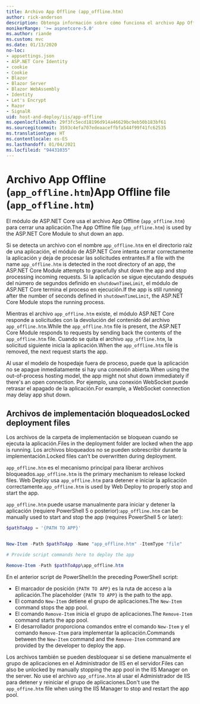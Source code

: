 ```yaml
---
title: Archivo App Offline (app_offline.htm)
author: rick-anderson
description: Obtenga información sobre cómo funciona el archivo App Offline (`app_offline.htm`) con el módulo de ASP.NET Core.
monikerRange: '>= aspnetcore-5.0'
ms.author: riande
ms.custom: mvc
ms.date: 01/13/2020
no-loc:
- appsettings.json
- ASP.NET Core Identity
- cookie
- Cookie
- Blazor
- Blazor Server
- Blazor WebAssembly
- Identity
- Let's Encrypt
- Razor
- SignalR
uid: host-and-deploy/iis/app-offline
ms.openlocfilehash: 29f3fc5ecd18196d914a46629bc9eb50b183bf61
ms.sourcegitcommit: 3593c4efa707edeaaceffbfa544f99f41fc62535
ms.translationtype: HT
ms.contentlocale: es-ES
ms.lasthandoff: 01/04/2021
ms.locfileid: "94431035"
---
```

# <a name="app-offline-file-app_offlinehtm"></a><span data-ttu-id="5711a-103">Archivo App Offline (`app_offline.htm`)</span><span class="sxs-lookup"><span data-stu-id="5711a-103">App Offline file (`app_offline.htm`)</span></span>

<span data-ttu-id="5711a-104">El módulo de ASP.NET Core usa el archivo App Offline (`app_offline.htm`) para cerrar una aplicación.</span><span class="sxs-lookup"><span data-stu-id="5711a-104">The App Offline file (`app_offline.htm`) is used by the ASP.NET Core Module to shut down an app.</span></span>

<span data-ttu-id="5711a-105">Si se detecta un archivo con el nombre `app_offline.htm` en el directorio raíz de una aplicación, el módulo de ASP.NET Core intenta cerrar correctamente la aplicación y deja de procesar las solicitudes entrantes.</span><span class="sxs-lookup"><span data-stu-id="5711a-105">If a file with the name `app_offline.htm` is detected in the root directory of an app, the ASP.NET Core Module attempts to gracefully shut down the app and stop processing incoming requests.</span></span> <span data-ttu-id="5711a-106">Si la aplicación se sigue ejecutando después del número de segundos definido en `shutdownTimeLimit`, el módulo de ASP.NET Core termina el proceso en ejecución.</span><span class="sxs-lookup"><span data-stu-id="5711a-106">If the app is still running after the number of seconds defined in `shutdownTimeLimit`, the ASP.NET Core Module stops the running process.</span></span>

<span data-ttu-id="5711a-107">Mientras el archivo `app_offline.htm` existe, el módulo ASP.NET Core responde a solicitudes con la devolución del contenido del archivo `app_offline.htm`.</span><span class="sxs-lookup"><span data-stu-id="5711a-107">While the `app_offline.htm` file is present, the ASP.NET Core Module responds to requests by sending back the contents of the `app_offline.htm` file.</span></span> <span data-ttu-id="5711a-108">Cuando se quita el archivo `app_offline.htm`, la solicitud siguiente inicia la aplicación.</span><span class="sxs-lookup"><span data-stu-id="5711a-108">When the `app_offline.htm` file is removed, the next request starts the app.</span></span>

<span data-ttu-id="5711a-109">Al usar el modelo de hospedaje fuera de proceso, puede que la aplicación no se apague inmediatamente si hay una conexión abierta.</span><span class="sxs-lookup"><span data-stu-id="5711a-109">When using the out-of-process hosting model, the app might not shut down immediately if there's an open connection.</span></span> <span data-ttu-id="5711a-110">Por ejemplo, una conexión WebSocket puede retrasar el apagado de la aplicación.</span><span class="sxs-lookup"><span data-stu-id="5711a-110">For example, a WebSocket connection may delay app shut down.</span></span>

## <a name="locked-deployment-files"></a><span data-ttu-id="5711a-111">Archivos de implementación bloqueados</span><span class="sxs-lookup"><span data-stu-id="5711a-111">Locked deployment files</span></span>

<span data-ttu-id="5711a-112">Los archivos de la carpeta de implementación se bloquean cuando se ejecuta la aplicación.</span><span class="sxs-lookup"><span data-stu-id="5711a-112">Files in the deployment folder are locked when the app is running.</span></span> <span data-ttu-id="5711a-113">Los archivos bloqueados no se pueden sobrescribir durante la implementación.</span><span class="sxs-lookup"><span data-stu-id="5711a-113">Locked files can't be overwritten during deployment.</span></span>

<span data-ttu-id="5711a-114">`app_offline.htm` es el mecanismo principal para liberar archivos bloqueados.</span><span class="sxs-lookup"><span data-stu-id="5711a-114">`app_offline.htm` is the primary mechanism to release locked files.</span></span> <span data-ttu-id="5711a-115">Web Deploy usa `app_offline.htm` para detener e iniciar la aplicación correctamente.</span><span class="sxs-lookup"><span data-stu-id="5711a-115">`app_offline.htm` is used by Web Deploy to properly stop and start the app.</span></span>

<span data-ttu-id="5711a-116">`app_offline.htm` puede usarse manualmente para iniciar y detener la aplicación (requiere PowerShell 5 o posterior):</span><span class="sxs-lookup"><span data-stu-id="5711a-116">`app_offline.htm` can be manually used to start and stop the app (requires PowerShell 5 or later):</span></span>

```powershell
$pathToApp = '{PATH TO APP}'


New-Item -Path $pathToApp -Name "app_offline.htm" -ItemType "file"

# Provide script commands here to deploy the app

Remove-Item -Path $pathToApp\app_offline.htm
```

<span data-ttu-id="5711a-117">En el anterior script de PowerShell:</span><span class="sxs-lookup"><span data-stu-id="5711a-117">In the preceding PowerShell script:</span></span>

* <span data-ttu-id="5711a-118">El marcador de posición `{PATH TO APP}` es la ruta de acceso a la aplicación.</span><span class="sxs-lookup"><span data-stu-id="5711a-118">The placeholder `{PATH TO APP}` is the path to the app.</span></span>
* <span data-ttu-id="5711a-119">El comando `New-Item` detiene el grupo de aplicaciones.</span><span class="sxs-lookup"><span data-stu-id="5711a-119">The `New-Item` command stops the app pool.</span></span>
* <span data-ttu-id="5711a-120">El comando `Remove-Item` inicia el grupo de aplicaciones.</span><span class="sxs-lookup"><span data-stu-id="5711a-120">The `Remove-Item` command starts the app pool.</span></span>
* <span data-ttu-id="5711a-121">El desarrollador proporciona comandos entre el comando `New-Item` y el comando `Remove-Item` para implementar la aplicación.</span><span class="sxs-lookup"><span data-stu-id="5711a-121">Commands between the `New-Item` command and the `Remove-Item` command are provided by the developer to deploy the app.</span></span>

<span data-ttu-id="5711a-122">Los archivos también se pueden desbloquear si se detiene manualmente el grupo de aplicaciones en el Administrador de IIS en el servidor.</span><span class="sxs-lookup"><span data-stu-id="5711a-122">Files can also be unlocked by manually stopping the app pool in the IIS Manager on the server.</span></span> <span data-ttu-id="5711a-123">No use el archivo `app_offine.htm` al usar el Administrador de IIS para detener y reiniciar el grupo de aplicaciones.</span><span class="sxs-lookup"><span data-stu-id="5711a-123">Don't use the `app_offine.htm` file when using the IIS Manager to stop and restart the app pool.</span></span>
